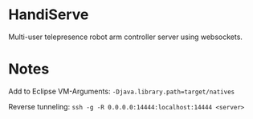 # HandiServe

Multi-user telepresence robot arm controller server using websockets.

# Notes

  Add to Eclipse VM-Arguments: 
    `-Djava.library.path=target/natives`

  Reverse tunneling:
    `ssh -g -R 0.0.0.0:14444:localhost:14444 <server>`

